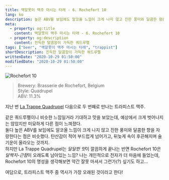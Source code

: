 ```yaml
---
title: 맥알못이 맥주 마시는 타래 - 6. Rochefort 10
lang: ko
description: 높은 ABV를 보임에도 알코올 느낌이 크게 나지 않고 진한 풍미와 달콤한 향을 자랑한다는 점은 비슷했다. 탄산감이 적어 부드럽게 넘어가고, 뒤늦게 속이 후끈해지며 술기운이 올라오는 것까지. 하지만 La Trappe Quadrupel는 달달한 맛이 깔끔하게 끝나는 반면 Rochefort 10은 달짝지-근함이 오래도록 남아있는 느낌?
meta:
  - property: og:title
    content: 맥알못이 맥주 마시는 타래 - 6. Rochefort 10
  - property: og:description
    content: 진득한 달콤함이 가득한 쿼드루펠
tags: ["beer", "맥알못이 맥주 마시는 타래", "trappist"]
shortDescription: 진득한 달콤함이 가득한 쿼드루펠
writtenDate: "2020-10-29 01:50:00"
modifiedDate: "2020-10-29 01:50:00"
---
```


![Rochefort 10](/images/rochefort-10.jpg)

> Brewery: Brasserie de Rochefort, Belgium  
> Style: Quadrupel  
> ABV: 11.3%

지난 번 [La Trappe Quadrupel](https://magicaquartet.github.io/posts/la-trappe-quadrupel.html) 다음으로 두 번째로 만나는 트라피스트 맥주.  

같은 쿼드루펠이니 비슷한 느낌일거라 기대하고 맛을 보았는데, 예상에서 크게 벗어나지는 않았지만 미묘하게 다른 점이 느껴졌다.  
둘다 높은 ABV를 보임에도 알코올 느낌이 크게 나지 않고 진한 풍미와 달콤한 향을 자랑한다는 점은 비슷했다. 탄산감이 적어 부드럽게 넘어가고, 뒤늦게 속이 후끈해지며 술기운이 올라오는 것까지.  
하지만 La Trappe Quadrupel는 *달달한 맛*이 깔끔하게 끝나는 반면 Rochefort 10은 *달짝지-근함*이 오래도록 남아있는 느낌? 나는 개인적으로 전자가 더 마음에 들었는데, Rochefort 10의 명성을 생각해보면 약간 잘못 마셔서 그런가(?) 싶기도 하고...

여담으로, 트라피스트 맥주 중 역사가 가장 오래된 것이라고 한다!
